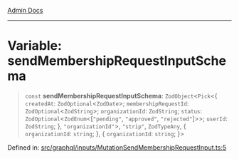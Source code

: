 [Admin Docs](/)

***

# Variable: sendMembershipRequestInputSchema

> `const` **sendMembershipRequestInputSchema**: `ZodObject`\<`Pick`\<\{ `createdAt`: `ZodOptional`\<`ZodDate`\>; `membershipRequestId`: `ZodOptional`\<`ZodString`\>; `organizationId`: `ZodString`; `status`: `ZodOptional`\<`ZodEnum`\<\[`"pending"`, `"approved"`, `"rejected"`\]\>\>; `userId`: `ZodString`; \}, `"organizationId"`\>, `"strip"`, `ZodTypeAny`, \{ `organizationId`: `string`; \}, \{ `organizationId`: `string`; \}\>

Defined in: [src/graphql/inputs/MutationSendMembershipRequestInput.ts:5](https://github.com/Sourya07/talawa-api/blob/cfbd515d04ffba748b09232a33807f1845dd1878/src/graphql/inputs/MutationSendMembershipRequestInput.ts#L5)
